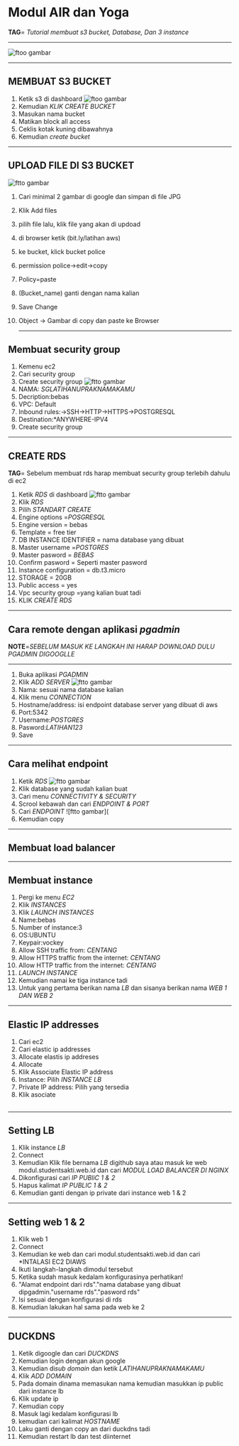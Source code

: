 # Modul AIR dan Yoga
**TAG**= *Tutorial membuat s3 bucket, Database, Dan 3 instance*

---

![ftoo gambar](https://github.com/Airlangga-cihuy/modul/blob/main/topologi.jpg?raw=true)

---

## MEMBUAT S3 BUCKET

1. Ketik s3 di dashboard
![ftoo gambar](https://github.com/Airlangga-cihuy/modul/blob/main/s3.png)
3. Kemudian *KLIK CREATE BUCKET*
4. Masukan nama bucket
5. Matikan block all access
6. Ceklis kotak kuning dibawahnya
7. Kemudian *create bucket*

---

## UPLOAD FILE DI S3 BUCKET
![ftto gambar](https://github.com/Airlangga-cihuy/modul/blob/main/S3bucket.png)
1. Cari minimal 2 gambar di google dan simpan di file JPG
2. Klik Add files
3. pilih file lalu, klik file yang akan di updoad
4. di browser ketik (bit.ly/latihan aws)
5. ke bucket, klick bucket police
6. permission police->edit->copy
7. Policy=paste
8. (Bucket_name) ganti dengan nama kalian
9. Save Change 
10. Object -> Gambar di copy dan paste ke Browser

    ---

## Membuat security group
1. Kemenu ec2
2. Cari security group
3. Create security group
![ftto gambar](https://github.com/Airlangga-cihuy/modul/blob/main/sg.png)
5. NAMA: *SGLATIHANUPRAKNAMAKAMU*
6. Decription:bebas
7. VPC: Default
8. Inbound rules:->SSH->HTTP->HTTPS->POSTGRESQL
9. Destination:*ANYWHERE-IPV4
10. Create security group

---

 ## CREATE RDS
**TAG**= Sebelum membuat rds harap membuat security group terlebih dahulu di ec2
 1. Ketik *RDS* di dashboard
![ftto gambar](https://github.com/Airlangga-cihuy/modul/blob/main/RDS.jpg)
 3. Klik *RDS*
 4. Pilih *STANDART CREATE*
 5. Engine options =*POSGRESQL*
 6. Engine version = bebas
 7. Template = free tier
 8. DB INSTANCE IDENTIFIER = nama database yang dibuat
 9. Master username =*POSTGRES*
 10. Master pasword = *BEBAS*
 11. Confirm pasword = Seperti master pasword
 12. Instance configuration = db.t3.micro
 13. STORAGE = 20GB
 14. Public access = yes
 15. Vpc security group =yang kalian buat tadi
 16. KLIK *CREATE RDS*

---

## Cara remote dengan aplikasi *pgadmin*
**NOTE**=*SEBELUM MASUK KE LANGKAH INI HARAP DOWNLOAD DULU PGADMIN DIGOOGLLE*

---

1. Buka aplikasi *PGADMIN*
2. Klik *ADD SERVER*
![ftto gambar](https://github.com/Airlangga-cihuy/modul/blob/main/pgadmin.jpg)
4. Nama: sesuai nama database kalian
5. Klik menu *CONNECTION*
6. Hostname/address: isi endpoint database server yang dibuat di aws
7. Port:5342
8. Username:*POSTGRES*
9. Pasword:*LATIHAN123*
10. Save

 ---

 ## Cara melihat endpoint
 1. Ketik *RDS*
![ftto gambar](https://github.com/Airlangga-cihuy/modul/blob/main/RDS%201.jpg)
 3. Klik database yang sudah kalian buat
 4. Cari menu *CONNECTIVITY & SECURITY*
 5. Scrool kebawah dan cari *ENDPOINT & PORT*
 6. Cari *ENDPOINT*
![ftto gambar](
 8. Kemudian copy

---

## Membuat load balancer

---
## Membuat instance
1. Pergi ke menu *EC2*
2. Klik *INSTANCES*
3. Klik *LAUNCH INSTANCES*
4. Name:bebas
5. Number of instance:3
6. OS:UBUNTU
7. Keypair:vockey
8. Allow SSH traffic from: *CENTANG*
9. Allow HTTPS traffic from the internet: *CENTANG*
10. Allow HTTP traffic from the internet: *CENTANG*
11. *LAUNCH INSTANCE*
12. Kemudian namai ke tiga instance tadi
13. Untuk yang pertama berikan nama *LB* dan sisanya berikan nama *WEB 1 DAN WEB 2*

---

## Elastic IP addresses
1. Cari ec2
2. Cari elastic ip addresses
3. Allocate elastis ip addreses
4. Allocate
5. Klik Associate Elastic IP address
6. Instance: Pilih *INSTANCE LB*
7. Private IP address: Pilih yang tersedia
8. Klik asociate


##

---

## Setting LB
1. Klik instance *LB*
2. Connect
3. Kemudian Klik file bernama *LB* digithub saya atau masuk ke web modul.studentsakti.web.id dan cari *MODUL LOAD BALANCER DI NGINX*
4. Dikonfigurasi cari *IP PUBliC 1 & 2*
5. Hapus kalimat *IP PUBLIC 1 & 2*
6. Kemudian ganti dengan ip private dari instance web 1 & 2

---

## Setting web 1 & 2
1. Klik web 1
2. Connect
3. Kemudian ke web dan cari modul.studentsakti.web.id dan cari *INTALASI EC2 DIAWS
4. Ikuti langkah-langkah dimodul tersebut
5. Ketika sudah masuk kedalam konfigurasinya perhatikan!
6. "Alamat endpoint dari rds"."nama database yang dibuat dipgadmin."username rds"."pasword rds"
7. Isi sesuai dengan konfigurasi di rds
8. Kemudian lakukan hal sama pada web ke 2

---

## DUCKDNS
1. Ketik digoogle dan cari *DUCKDNS*
2. Kemudian login dengan akun google
3. Kemudian di*sub domain* dan ketik *LATIHANUPRAKNAMAKAMU*
4. Klik *ADD DOMAIN*
5. Pada domain dinama memasukan nama kemudian masukkan ip public dari instance lb
6. Klik update ip
7. Kemudian copy
8. Masuk lagi kedalam konfigurasi lb
9. kemudian cari kalimat *HOSTNAME*
10. Laku ganti dengan copy an dari duckdns tadi
11. Kemudian restart lb dan test diinternet






